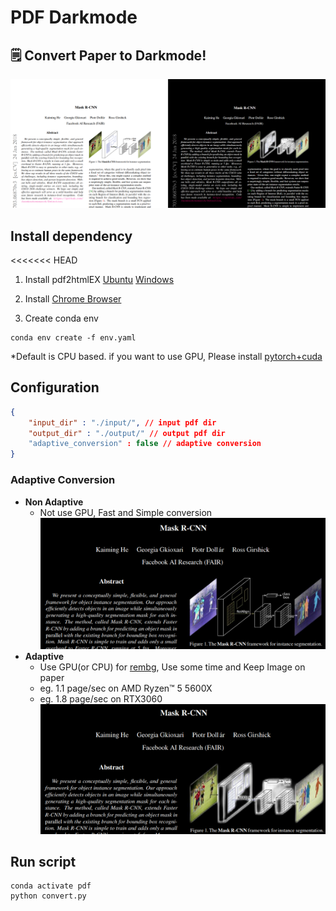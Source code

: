 # PDF Darkmode

##  🗒️ Convert Paper to Darkmode!
![main](./img/main.png)


## Install dependency
<<<<<<< HEAD
1. Install pdf2htmlEX [Ubuntu](https://github.com/pdf2htmlEX/pdf2htmlEX/releases)
 [Windows](https://soft.rubypdf.com/software/pdf2htmlex-windows-version)
2. Install [Chrome Browser](https://www.google.com/intl/ko/chrome/)

3. Create conda env
```
conda env create -f env.yaml
```
*Default is CPU based. if you want to use GPU, Please install [pytorch+cuda](https://pytorch.org/get-started/locally/)

## Configuration
```config.json
{
    "input_dir" : "./input/", // input pdf dir 
    "output_dir" : "./output/" // output pdf dir
    "adaptive_conversion" : false // adaptive conversion
}
```
### Adaptive Conversion
- **Non Adaptive**
    - Not use GPU, Fast and Simple conversion 
![main](./img/non_adaptive.png)
- **Adaptive**
    - Use GPU(or CPU) for [rembg](https://github.com/danielgatis/rembg), Use some time and Keep Image on paper
    - eg. 1.1 page/sec on  AMD Ryzen™ 5 5600X
    - eg. 1.8 page/sec on RTX3060
![main](./img/adaptive.png)


## Run script
```
conda activate pdf
python convert.py
```
